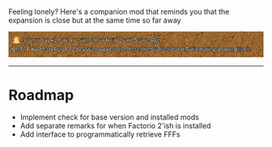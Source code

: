 Feeling lonely? Here's a companion mod that reminds you that the expansion is close but at the same time so far away

![reminder](https://raw.githubusercontent.com/Subject-314159/expansion-reminder/main/assets/reminder-screenshot.png?token=GHSAT0AAAAAACSXRWEKI6JCSEKLFBWO7HUUZV7EBDQ)

---

# Roadmap

-   Implement check for base version and installed mods
-   Add separate remarks for when Factorio 2'ish is installed
-   Add interface to programmatically retrieve FFFs

